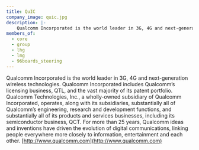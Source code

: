 ```yaml
---
title: QuIC
company_image: quic.jpg
description: |-
    Qualcomm Incorporated is the world leader in 3G, 4G and next-generation wireless technologies.
members_of:
  - core
  - group
  - lhg
  - lmg
  - 96boards_steering
---
```

Qualcomm Incorporated is the world leader in 3G, 4G and next-generation wireless technologies. Qualcomm Incorporated includes Qualcomm’s licensing business, QTL, and the vast majority of its patent portfolio. Qualcomm Technologies, Inc., a wholly-owned subsidiary of Qualcomm Incorporated, operates, along with its subsidiaries, substantially all of Qualcomm’s engineering, research and development functions, and substantially all of its products and services businesses, including its semiconductor business, QCT. For more than 25 years, Qualcomm ideas and inventions have driven the evolution of digital communications, linking people everywhere more closely to information, entertainment and each other. [http://www.qualcomm.com](http://www.qualcomm.com)


